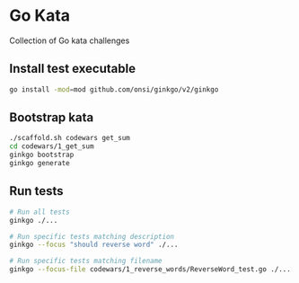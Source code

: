 # Go Kata
Collection of Go kata challenges

## Install test executable
```sh
go install -mod=mod github.com/onsi/ginkgo/v2/ginkgo
```

## Bootstrap kata
```sh
./scaffold.sh codewars get_sum
cd codewars/1_get_sum
ginkgo bootstrap
ginkgo generate
```

## Run tests
```sh
# Run all tests
ginkgo ./...

# Run specific tests matching description
ginkgo --focus "should reverse word" ./...

# Run specific tests matching filename
ginkgo --focus-file codewars/1_reverse_words/ReverseWord_test.go ./...
```